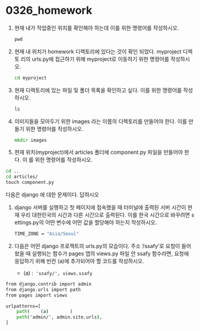 # 0326_homework

1. 현재 내가 작업중인 위치를 확인해야 하는데 이를 위한 명령어를 작성하시오. 

   ```cmd
   pwd
   ```

   

2. 현재 내 위치가 homework 디렉토리에 있다는 것이 확인 되었다. myproject 디렉토 리의 urls.py에 접근하기 위해 myproject로 이동하기 위한 명령어를 작성하시오. 

   ```cmd
   cd myproject
   ```

   

3. 현재 디렉토리에 있는 파일 및 폴더 목록을 확인하고 싶다. 이를 위한 명령어를 작성 하시오. 

   ```cmd
   ls
   ```

   

4. 이미지들을 모아두기 위한 images 라는 이름의 디렉토리를 만들어야 한다. 이를 만 들기 위한 명령어를 작성하시오. 

   ```cmd
   mkdir images
   ```

   

5.  현재 위치(myproject)에서 articles 폴더에 component.py 파일을 만들어야 한다. 이 를 위한 명령어를 작성하시오.

   ```cmd
   cd ..
   cd articles/
   touch component.py
   ```



다음은 django 에 대한 문제이다. 답하시오

1. django 서버를 실행하고 첫 페이지에 접속했을 때 터미널에 출력된 서버 시간이 현 재 우리 대한민국의 시간과 다른 시간으로 출력된다. 이를 한국 시간으로 바꾸려면 s ettings.py의 어떤 변수에 어떤 값을 할당해야 하는지 작성하시오.

   ```cmd
   TIME_ZONE = "Asia/Seoul"
   ```

   

2. 다음은 어떤 django 프로젝트의 urls.py의 모습이다. 주소 ’/ssafy’로 요청이 들어왔을 때 실행되는 함수가 pages 앱의 views.py 파일 안 ssafy 함수라면, 요청에 응답하기 위해 빈칸 (a)에 추가되어야 할 코드를 작성하시오.

   - (a) :` 'ssafy/', views.ssafy`

```cmd
from django.contrib import admin
from django.urls import path
from pages import views

urlpatterns=[
	path(    (a)        )
	path('admin/', admin.site.urls),
]

```

